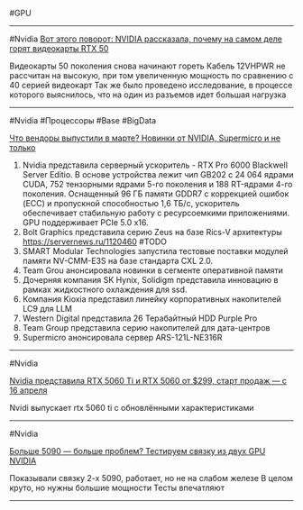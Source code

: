#GPU 

______
#Nvidia 
[Вот этого поворот: NVIDIA рассказала, почему на самом деле горят видеокарты RTX 50](https://habr.com/p/899528/)

Видеокарты 50 поколения снова начинают гореть
Кабель 12VHPWR не рассчитан на высокую, при том увеличенную мощность по сравнению с 40 серией видеокарт
Так же было проведено исследование, в процессе которого выяснилось, что на один из разъемов идет большая нагрузка

______
#Nvidia #Процессоры #Base #BigData 

[Что вендоры выпустили в марте? Новинки от NVIDIA, Supermicro и не только](https://habr.com/ru/companies/selectel/articles/899912/)

1. Nvidia представила серверный ускоритель - RTX Pro 6000 Blackwell Server Editio. В основе устройства лежит чип GB202 с 24 064 ядрами CUDA, 752 тензорными ядрами 5-го поколения и 188 RT-ядрами 4-го поколения. Оснащенный 96 ГБ памяти GDDR7 с коррекцией ошибок (ECC) и пропускной способностью 1,6 ТБ/с, ускоритель обеспечивает стабильную работу с ресурсоемкими приложениями. GPU поддерживает PCIe 5.0 x16. 
2. Bolt Graphics представила серию Zeus на базе Rics-V архитектуры 
   https://servernews.ru/1120460 #TODO 
3. SMART Modular Technologies запустила тестовые поставки модулей памяти NV-CMM-E3S на базе стандарта CXL 2.0.
4. Team Grou анонсировала новинки в сегменте оперативной памяти
5. Дочерняя компания SK Hynix, Solidigm представила инновацию в рамках жидкостного охлаждения для ssd.
6. Компания Kioxia представил линейку корпоративных накопителей LC9 для LLM
7. Western Digital представила 26 Терабайтный HDD Purple Pro
8. Team Group представила серию накопителей для дата-центров
9. Supermicro анонсировала сервер ARS-121L-NE316R

______
#Nvidia 

[Nvidia представила RTX 5060 Ti и RTX 5060 от $299, старт продаж — с 16 апреля](https://habr.com/p/901468/)

Nvidi выпускает rtx 5060 ti с обновлёнными характеристиками
______
#Nvidia 

[Больше 5090 — больше проблем? Тестируем связку из двух GPU NVIDIA](https://habr.com/p/903194/)

Показывали связку 2-х  5090, работает, но не на слабом железе
В целом круто, но нужны большие мощности
Тесты впечатляют

______